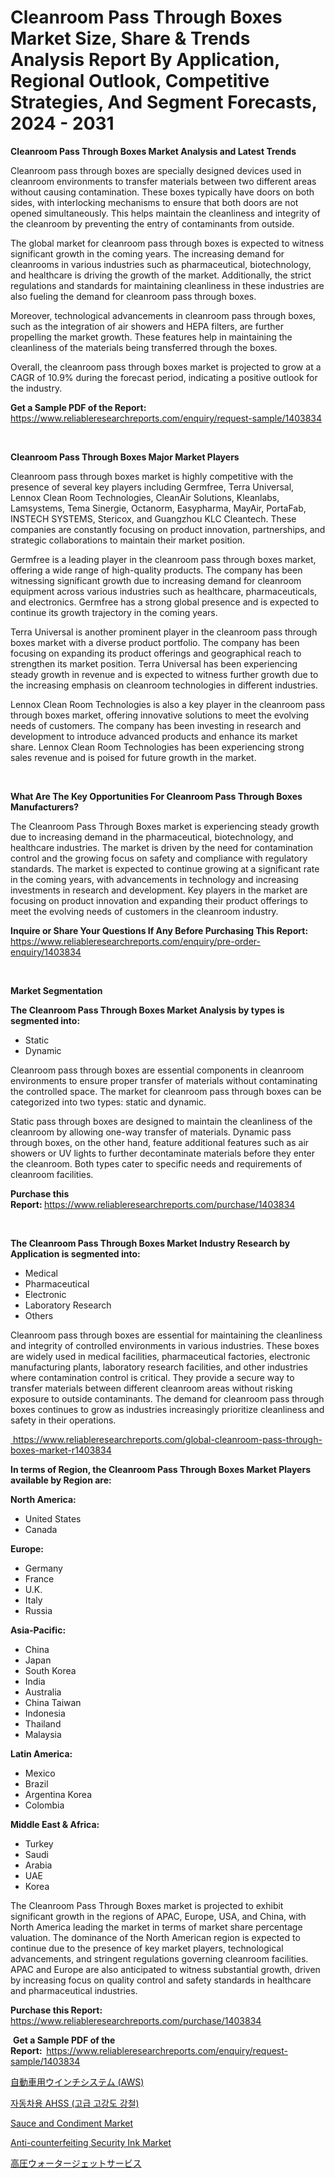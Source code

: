 <p><h1>Cleanroom Pass Through Boxes Market Size, Share & Trends Analysis Report By Application, Regional Outlook, Competitive Strategies, And Segment Forecasts, 2024 - 2031</h1></p><p><strong>Cleanroom Pass Through Boxes Market Analysis and Latest Trends</strong></p>
<p><p>Cleanroom pass through boxes are specially designed devices used in cleanroom environments to transfer materials between two different areas without causing contamination. These boxes typically have doors on both sides, with interlocking mechanisms to ensure that both doors are not opened simultaneously. This helps maintain the cleanliness and integrity of the cleanroom by preventing the entry of contaminants from outside.</p><p>The global market for cleanroom pass through boxes is expected to witness significant growth in the coming years. The increasing demand for cleanrooms in various industries such as pharmaceutical, biotechnology, and healthcare is driving the growth of the market. Additionally, the strict regulations and standards for maintaining cleanliness in these industries are also fueling the demand for cleanroom pass through boxes.</p><p>Moreover, technological advancements in cleanroom pass through boxes, such as the integration of air showers and HEPA filters, are further propelling the market growth. These features help in maintaining the cleanliness of the materials being transferred through the boxes.</p><p>Overall, the cleanroom pass through boxes market is projected to grow at a CAGR of 10.9% during the forecast period, indicating a positive outlook for the industry.</p></p>
<p><strong>Get a Sample PDF of the Report:&nbsp;</strong> <a href="https://www.reliableresearchreports.com/enquiry/request-sample/1403834">https://www.reliableresearchreports.com/enquiry/request-sample/1403834</a></p>
<p>&nbsp;</p>
<p><strong>Cleanroom Pass Through Boxes Major Market Players</strong></p>
<p><p>Cleanroom pass through boxes market is highly competitive with the presence of several key players including Germfree, Terra Universal, Lennox Clean Room Technologies, CleanAir Solutions, Kleanlabs, Lamsystems, Tema Sinergie, Octanorm, Easypharma, MayAir, PortaFab, INSTECH SYSTEMS, Stericox, and Guangzhou KLC Cleantech. These companies are constantly focusing on product innovation, partnerships, and strategic collaborations to maintain their market position.</p><p>Germfree is a leading player in the cleanroom pass through boxes market, offering a wide range of high-quality products. The company has been witnessing significant growth due to increasing demand for cleanroom equipment across various industries such as healthcare, pharmaceuticals, and electronics. Germfree has a strong global presence and is expected to continue its growth trajectory in the coming years.</p><p>Terra Universal is another prominent player in the cleanroom pass through boxes market with a diverse product portfolio. The company has been focusing on expanding its product offerings and geographical reach to strengthen its market position. Terra Universal has been experiencing steady growth in revenue and is expected to witness further growth due to the increasing emphasis on cleanroom technologies in different industries.</p><p>Lennox Clean Room Technologies is also a key player in the cleanroom pass through boxes market, offering innovative solutions to meet the evolving needs of customers. The company has been investing in research and development to introduce advanced products and enhance its market share. Lennox Clean Room Technologies has been experiencing strong sales revenue and is poised for future growth in the market.</p></p>
<p>&nbsp;</p>
<p><strong>What Are The Key Opportunities For Cleanroom Pass Through Boxes Manufacturers?</strong></p>
<p><p>The Cleanroom Pass Through Boxes market is experiencing steady growth due to increasing demand in the pharmaceutical, biotechnology, and healthcare industries. The market is driven by the need for contamination control and the growing focus on safety and compliance with regulatory standards. The market is expected to continue growing at a significant rate in the coming years, with advancements in technology and increasing investments in research and development. Key players in the market are focusing on product innovation and expanding their product offerings to meet the evolving needs of customers in the cleanroom industry.</p></p>
<p><strong>Inquire or Share Your Questions If Any Before Purchasing This Report:</strong> <a href="https://www.reliableresearchreports.com/enquiry/pre-order-enquiry/1403834">https://www.reliableresearchreports.com/enquiry/pre-order-enquiry/1403834</a></p>
<p>&nbsp;</p>
<p><strong>Market Segmentation</strong></p>
<p><strong>The Cleanroom Pass Through Boxes Market Analysis by types is segmented into:</strong></p>
<p><ul><li>Static</li><li>Dynamic</li></ul></p>
<p><p>Cleanroom pass through boxes are essential components in cleanroom environments to ensure proper transfer of materials without contaminating the controlled space. The market for cleanroom pass through boxes can be categorized into two types: static and dynamic. </p><p>Static pass through boxes are designed to maintain the cleanliness of the cleanroom by allowing one-way transfer of materials. Dynamic pass through boxes, on the other hand, feature additional features such as air showers or UV lights to further decontaminate materials before they enter the cleanroom. Both types cater to specific needs and requirements of cleanroom facilities.</p></p>
<p><strong>Purchase this Report:&nbsp;</strong><a href="https://www.reliableresearchreports.com/purchase/1403834">https://www.reliableresearchreports.com/purchase/1403834</a></p>
<p>&nbsp;</p>
<p><strong>The Cleanroom Pass Through Boxes Market Industry Research by Application is segmented into:</strong></p>
<p><ul><li>Medical</li><li>Pharmaceutical</li><li>Electronic</li><li>Laboratory Research</li><li>Others</li></ul></p>
<p><p>Cleanroom pass through boxes are essential for maintaining the cleanliness and integrity of controlled environments in various industries. These boxes are widely used in medical facilities, pharmaceutical factories, electronic manufacturing plants, laboratory research facilities, and other industries where contamination control is critical. They provide a secure way to transfer materials between different cleanroom areas without risking exposure to outside contaminants. The demand for cleanroom pass through boxes continues to grow as industries increasingly prioritize cleanliness and safety in their operations.</p></p>
<p><a href="https://www.reliableresearchreports.com/global-cleanroom-pass-through-boxes-market-r1403834">&nbsp;https://www.reliableresearchreports.com/global-cleanroom-pass-through-boxes-market-r1403834</a></p>
<p><strong>In terms of Region, the Cleanroom Pass Through Boxes Market Players available by Region are:</strong></p>
<p>
    <p> <strong> North America: </strong>
        <ul>
            <li>United States</li>
            <li>Canada</li>
        </ul>
        </p> 
    <p> <strong> Europe: </strong>
        <ul>
            <li>Germany</li>
            <li>France</li>
            <li>U.K.</li>
            <li>Italy</li>
            <li>Russia</li>
        </ul>
        </p> 
    <p> <strong> Asia-Pacific: </strong>
        <ul>
            <li>China</li>
            <li>Japan</li>
            <li>South Korea</li>
            <li>India</li>
            <li>Australia</li>
            <li>China Taiwan</li>
            <li>Indonesia</li>
            <li>Thailand</li>
            <li>Malaysia</li>
        </ul>
        </p> 
    <p> <strong> Latin America: </strong>
        <ul>
            <li>Mexico</li>
            <li>Brazil</li>
            <li>Argentina Korea</li>
            <li>Colombia</li>
        </ul>
        </p> 
    <p> <strong> Middle East & Africa: </strong>
        <ul>
            <li>Turkey</li>
            <li>Saudi</li>
            <li>Arabia</li>
            <li>UAE</li>
            <li>Korea</li>
        </ul>
    </p>
    </p>
<p><p>The Cleanroom Pass Through Boxes market is projected to exhibit significant growth in the regions of APAC, Europe, USA, and China, with North America leading the market in terms of market share percentage valuation. The dominance of the North American region is expected to continue due to the presence of key market players, technological advancements, and stringent regulations governing cleanroom facilities. APAC and Europe are also anticipated to witness substantial growth, driven by increasing focus on quality control and safety standards in healthcare and pharmaceutical industries.</p></p>
<p><strong>Purchase this Report: </strong><a href="https://www.reliableresearchreports.com/purchase/1403834">https://www.reliableresearchreports.com/purchase/1403834</a></p>
<p>&nbsp;<strong>Get a Sample PDF of the Report:&nbsp;&nbsp;</strong><a href="https://www.reliableresearchreports.com/enquiry/request-sample/1403834">https://www.reliableresearchreports.com/enquiry/request-sample/1403834</a></p>
<p><strong></strong></p>
<p><p><a href="https://github.com/bevdtkn4419963/Market-Research-Report-List-2/blob/main/2386935114452.md">自動車用ウインチシステム (AWS)</a></p><p><a href="https://medium.com/@moulafa/2024%EB%85%84%EB%B6%80%ED%84%B0-2031%EB%85%84%EA%B9%8C%EC%A7%80%EC%9D%98-%EC%9E%90%EB%8F%99%EC%B0%A8-ahss-%EA%B3%A0%EA%B8%89-%EA%B3%A0%EA%B0%95%EB%8F%84-%EA%B0%95%EC%B2%A0-%EC%8B%9C%EC%9E%A5-%EC%A0%90%EC%9C%A0%EC%9C%A8%EA%B3%BC-%EA%B2%BD%EC%9F%81-%ED%92%8D%EA%B2%BD%EC%97%90-%EB%8C%80%ED%95%9C-%ED%86%B5%EC%B0%B0%EB%A0%A5-2a89ce82d012">자동차용 AHSS (고급 고강도 강철)</a></p><p><a href="https://issuu.com/reportprime-2/docs/sauce-and-condiment-market-size-2030.pptx">Sauce and Condiment Market</a></p><p><a href="https://github.com/irjbaube82/Market-Research-Report-List-1/blob/main/anti-counterfeiting-security-ink-market.md">Anti-counterfeiting Security Ink Market</a></p><p><a href="https://medium.com/@hudsondeverick/%E9%AB%98%E5%9C%A7%E6%B0%B4%E6%B5%81%E5%B0%84%E5%87%BA%E3%82%B5%E3%83%BC%E3%83%93%E3%82%B9%E5%B8%82%E5%A0%B4-%E5%B8%82%E5%A0%B4%E3%82%B7%E3%82%A7%E3%82%A2-%E5%B8%82%E5%A0%B4%E5%8B%95%E5%90%91-%E5%B0%86%E6%9D%A5%E3%81%AE%E6%88%90%E9%95%B7%E3%82%92%E6%8E%A2%E3%82%8B-5a60792824ef">高圧ウォータージェットサービス</a></p></p>
